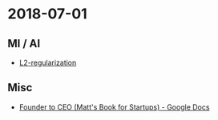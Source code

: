 # 2018-07-01

## Ml / AI

* [L2-regularization](https://thomas-tanay.github.io/post--L2-regularization/)


## Misc

* [Founder to CEO (Matt's Book for Startups) - Google Docs](https://docs.google.com/document/d/1ZJZbv4J6FZ8Dnb0JuMhJxTnwl-dwqx5xl0s65DE3wO8/edit#heading=h.pdmqf3646hgt)